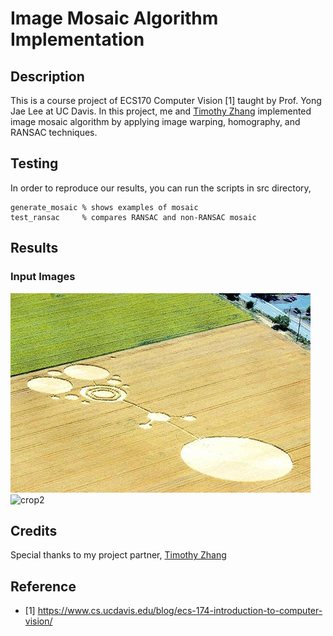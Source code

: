 # Image Mosaic Algorithm Implementation

## Description

This is a course project of ECS170 Computer Vision [1] taught by Prof. Yong Jae Lee at UC Davis. In this project, me and [Timothy Zhang](https://github.com/3tz) implemented image mosaic algorithm by applying image warping, homography, and RANSAC techniques.

## Testing

In order to reproduce our results, you can run the scripts in src directory,
```
generate_mosaic % shows examples of mosaic
test_ransac     % compares RANSAC and non-RANSAC mosaic
```

## Results

### Input Images

![crop1](img/input/crop1.jpg)
![crop2](img/input/crops.jpg)

## Credits

Special thanks to my project partner, [Timothy Zhang](https://github.com/3tz)

## Reference

- [1] https://www.cs.ucdavis.edu/blog/ecs-174-introduction-to-computer-vision/